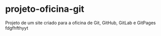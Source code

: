 # projeto-oficina-git
 Projeto de um site criado para a oficina de Git, GitHub, GitLab e GitPages
fdgfhfthyyt
